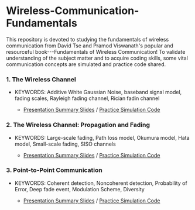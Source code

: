 # Wireless-Communication-Fundamentals
This repository is devoted to studying the fundamentals of wireless communication from David Tse and Pramod Viswanath's popular and resourceful book---Fundamentals of Wireless Communication!
To validate understanding of the subject matter and to acquire coding skills, some vital communication concepts are simulated and practice code shared.

### 1. The Wireless Channel
- KEYWORDS: Additive White Gaussian Noise, baseband signal model, fading scales, Rayleigh fading channel, Rician fadin channel

  - [Presentation Summary Slides](https://docs.google.com/presentation/d/1hu0Q2vIGhoO03nxhtWGziEIavmj33q4T/edit#slide=id.p2) / [Practice Simulation Code](https://github.com/ekwao9/Wireless-Communication-Fundamentals/tree/main/Simulations/Chapter%201)


### 2. The Wireless Channel: Propagation and Fading
- KEYWORDS: Large-scale fading, Path loss model, Okumura model, Hata model, Small-scale fading, SISO channels

  - [Presentation Summary Slides](https://docs.google.com/presentation/d/1aBZtHfx4F_vD13Z2lmpoFht371tkHYa2/edit#slide=id.p1) / [Practice Simulation Code](https://github.com/ekwao9/Wireless-Communication-Fundamentals/tree/main/Chapter%202)



### 3. Point-to-Point Communication
- KEYWORDS: Coherent detection, Noncoherent detection, Probability of Error, Deep fade event, Modulation Scheme, Diversity

  - [Presentation Summary Slides](https://docs.google.com/presentation/d/1Vj-k-ql7_zYSzBjG-bFW3Cpi2akm5nVe/edit#slide=id.p1) / [Practice Simulation Code](https://github.com/ekwao9/Wireless-Communication-Fundamentals/tree/main/Chapter%203)




